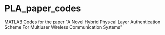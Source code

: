 # PLA_paper_codes
MATLAB Codes for the paper "A Novel Hybrid Physical Layer Authentication Scheme For Multiuser Wireless Communication Systems"
